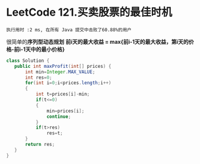 # LeetCode 121.买卖股票的最佳时机
    执行用时 :2 ms, 在所有 Java 提交中击败了60.88%的用户

 很简单的**序列型动态规划**
 **前i天的最大收益 = max{前i-1天的最大收益，第i天的价格-前i-1天中的最小价格}**
 ````java
 class Solution {
    public int maxProfit(int[] prices) {
        int min=Integer.MAX_VALUE;
        int res=0;
        for(int i=0;i<prices.length;i++)
        {
            int t=prices[i]-min;
            if(t<=0)
            {
                min=prices[i];
                continue;
            }
            if(t>res)
                res=t;
        }
        return res;
    }
}
 ````
